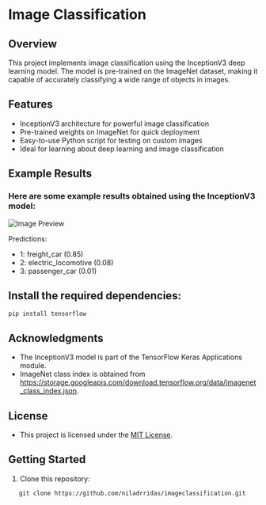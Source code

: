 # Image Classification

## Overview
This project implements image classification using the InceptionV3 deep learning model. The model is pre-trained on the ImageNet dataset, making it capable of accurately classifying a wide range of objects in images.

## Features
- InceptionV3 architecture for powerful image classification
- Pre-trained weights on ImageNet for quick deployment
- Easy-to-use Python script for testing on custom images
- Ideal for learning about deep learning and image classification

## Example Results
### Here are some example results obtained using the InceptionV3 model:

![Image Preview](https://github.com/niladrridas/image-classification/blob/main/train.jpg)

Predictions:
- 1: freight_car (0.85)
- 2: electric_locomotive (0.08)
- 3: passenger_car (0.01)

## Install the required dependencies:
```
pip install tensorflow
```

## Acknowledgments
- The InceptionV3 model is part of the TensorFlow Keras Applications module.
- ImageNet class index is obtained from https://storage.googleapis.com/download.tensorflow.org/data/imagenet_class_index.json.

## License
- This project is licensed under the [MIT License](https://github.com/niladrridas/image-classification/blob/main/LICENSE).

## Getting Started

1. Clone this repository:
```
   git clone https://github.com/niladrridas/imageclassification.git
```
